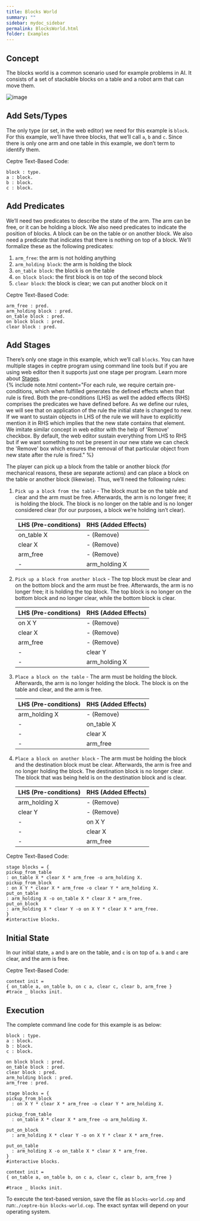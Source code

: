 ```yaml
---
title: Blocks World
summary: ""
sidebar: mydoc_sidebar
permalink: BlocksWorld.html
folder: Examples
---
```


## Concept
The blocks world is a common scenario used for example problems in AI. It consists of a set of 
stackable blocks on a table and a robot arm that can move them.

![image](https://user-images.githubusercontent.com/42487202/148270116-94f2bb5b-d3b1-4866-89b8-fddc72ada78c.png)

## Add Sets/Types 
The only type (or set, in the web editor) we need for this example is `block`. For this example, 
we’ll have three blocks, that we’ll call `a`, `b` and `c`. Since there is only one arm and one table
in this example, we don’t term to identify them.

Ceptre Text-Based Code:
```
block : type.
a : block.
b : block.
c : block.
```

## Add Predicates
We’ll need two predicates to describe the state of the arm. The arm can be free, or it can be 
holding a block. We also need predicates to indicate the position of blocks. A block can be on the 
table or on another block. We also need a predicate that indicates that there is nothing on top of a
block. We’ll formalize these as the following predicates:
1. `arm_free`: the arm is not holding anything
2. `arm_holding block`: the arm is holding the block
3. `on_table block`: the block is on the table
4. `on block block`: the first block is on top of the second block
5. `clear block`: the block is clear; we can put another block on it

Ceptre Text-Based Code:
```
arm_free : pred.
arm_holding block : pred.
on_table block : pred.
on block block : pred.
clear block : pred.
```

## Add Stages
There’s only one stage in this example, which we’ll call `blocks`. You can have multiple stages in ceptre program using command line tools but if you are using web editor then it supports just one stage per program. Learn more about [Stages](/Stages_Interactivity.html).
<br>
{% include note.html content="For each rule, we require certain pre-conditions, which when fulfilled generates the defined effects when that rule is fired. Both the pre-conditions (LHS) as well the added effects (RHS) comprises the predicates we have defined before. As we define our rules, we will see that on application of the rule the initial state is changed to new. If we want to sustain objects in LHS of the rule we will have to explicitly mention it in RHS which implies that the new state contains that element. We imitate similar concept in web editor with the help of 'Remove' checkbox. By default, the web editor sustain everything from LHS to RHS but if we want something to not be present in our new state we can check the 'Remove' box which ensures the removal of that particular object from new state after the rule is fired." %}

The player can pick up a block from the table or another block (for mechanical reasons, these are separate actions) and can place a 
block on the table or another block (likewise). Thus, we’ll need the following rules:
1. `Pick up a block from the table` - The block must be on the table and clear and the arm must be free. Afterwards, the arm is no longer free; it is holding the block. The block is no longer on the table and is no longer considered clear (for our purposes, a block we’re holding isn’t clear).

    | LHS (Pre-conditions) | RHS (Added Effects) |
    | -------------------- | ------------------- | 
    | on_table X           | - (Remove)          |
    | clear X              | - (Remove)          |
    | arm_free             | - (Remove)          |
    | -                    | arm_holding X       |

2. `Pick up a block from another block` - The top block must be clear and on the bottom block and the arm must be free. Afterwards, the arm is no longer free; it is holding the top block. The top block is no longer on the bottom block and no longer clear, while the bottom block is clear.

    | LHS (Pre-conditions) | RHS (Added Effects) |
    | -------------------- | ------------------- | 
    | on X Y               | - (Remove)          |
    | clear X              | - (Remove)          |
    | arm_free             | - (Remove)          |
    | -                    | clear Y             |
    | -                    | arm_holding X       |

3. `Place a block on the table` - The arm must be holding the block. Afterwards, the arm is no longer holding the block. The block is on the table and clear, and the arm is free.

    | LHS (Pre-conditions) | RHS (Added Effects) |
    | -------------------- | ------------------- | 
    | arm_holding X        | - (Remove)          |
    | -                    | on_table X          |
    | -                    | clear X             |
    | -                    | arm_free            |

4. `Place a block on another block` - The arm must be holding the block and the destination block must be clear. Afterwards, the arm is free and no longer holding the block. The destination block is no longer clear. The block that was being held is on the destination block and is clear.

    | LHS (Pre-conditions) | RHS (Added Effects) |
    | -------------------- | ------------------- | 
    | arm_holding X        | - (Remove)          |
    | clear Y              | - (Remove)          |
    | -                    | on X Y              |
    | -                    | clear X             |
    | -                    | arm_free            |

Ceptre Text-Based Code:
```
stage blocks = {
pickup_from_table
: on_table X * clear X * arm_free -o arm_holding X.
pickup_from_block
: on X Y * clear X * arm_free -o clear Y * arm_holding X.
put_on_table
: arm_holding X -o on_table X * clear X * arm_free.
put_on_block
: arm_holding X * clear Y -o on X Y * clear X * arm_free.
}
#interactive blocks.
```

## Initial State
In our initial state, `a` and `b` are on the table, and `c` is on top of `a`. `b` and `c` are clear, 
and the arm is free.

Ceptre Text-Based Code:
```
context init =
{ on_table a, on_table b, on c a, clear c, clear b, arm_free }
#trace _ blocks init.
```

## Execution
The complete command line code for this example is as below:
```
block : type.
a : block.
b : block.
c : block.

on block block : pred.
on_table block : pred.
clear block : pred.
arm_holding block : pred.
arm_free : pred.

stage blocks = {
pickup_from_block
  : on X Y * clear X * arm_free -o clear Y * arm_holding X.

pickup_from_table
  : on_table X * clear X * arm_free -o arm_holding X.

put_on_block
  : arm_holding X * clear Y -o on X Y * clear X * arm_free.

put_on_table
  : arm_holding X -o on_table X * clear X * arm_free.
}
#interactive blocks.

context init =
{ on_table a, on_table b, on c a, clear c, clear b, arm_free }

#trace _ blocks init.
```
To execute the text-based version, save the file as `blocks-world.cep` and run:`./ceptre-bin blocks-world.cep`. The exact syntax will depend on your operating system.
